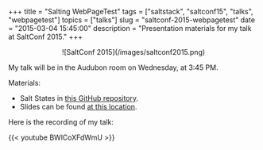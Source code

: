 +++
title = "Salting WebPageTest"
tags = ["saltstack", "saltconf15", "talks", "webpagetest"]
topics = ["talks"]
slug = "saltconf-2015-webpagetest"
date = "2015-03-04 15:45:00"
description = "Presentation materials for my talk at SaltConf 2015."
+++

<center>![SaltConf 2015](/images/saltconf2015.png)</center>

My talk will be in the Audubon room on Wednesday, at 3:45 PM.

Materials:

 * Salt States in [this GitHub repository](https://github.com/linuturk/webpagetest).
 * Slides can be found [at this location]({filename}/slides/WebPageTest-SaltConf_2015.pdf).

Here is the recording of my talk:

{{< youtube BWlCoXFdWmU >}}
